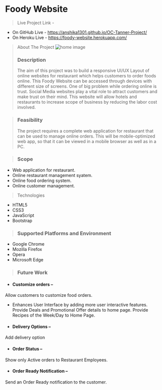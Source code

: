 # Foody Website

> Live Project Link -

* On GitHub Live - https://anshika1301.github.io/OC-Tanner-Project/ 
* On Heroku Live - https://foody-website.herokuapp.com/ 

> About The Project
> ![home image](https://user-images.githubusercontent.com/67957243/130327193-c99d2589-7759-4ad5-a072-44489a5d11a3.png)
>  ### Description
> The aim of this project was to build a responsive UI/UX Layout of online websites for restaurant which helps customers to order foods online. This Foody Website can be accessed through devices with different size of screens. One of big problem while ordering online is trust. Social Media websites play a vital role to attract customers and make trust on their mind. This website will allow hotels and restaurants to increase scope of business by reducing the labor cost involved.

> ### Feasibility
> The project requires a complete web application for restaurant that can be used to manage online orders. This will be mobile-optimized web app, so that it can be viewed in a mobile browser as well as in a PC.

> ### Scope
* Web application for restaurant.
* Online restaurant management syatem.
* Online food ordering system.
* Online customer management.

> Technologies
* HTML5
* CSS3
* JavaScript
* Bootstrap

> ### Supported Platforms and Environment
* Google Chrome
* Mozilla Firefox
* Opera 
* Microsoft Edge

> ### Future Work
* #### Customize orders – 
Allow customers to customize food orders.
* Enhances User Interface by adding more user interactive features. Provide Deals and Promotional Offer details to home page. Provide Recipes of the Week/Day to Home Page.
* #### Delivery Options – 
Add delivery option
* #### Order Status – 
Show only Active orders to Restaurant Employees.
* #### Order Ready Notification – 
Send an Order Ready notification to the customer.


